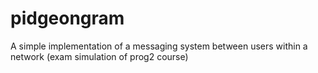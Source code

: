 # pidgeongram
A simple implementation of a messaging system between users within a network (exam simulation of prog2 course)
